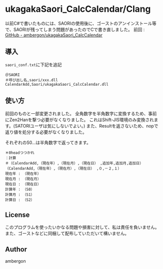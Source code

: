 # ukagakaSaori_CalcCalendar/Clang
以前C#で書いたものには、SAORIの使用後に、ゴーストのアンインストール等で、SAORIが残ってしまう問題があったのでCで書き直しました。
前回 : [GitHub - ambergon/ukagakaSaori_CalcCalendar](https://github.com/ambergon/ukagakaSaori_CalcCalendar)


## 導入
`saori_conf.txt`に下記を追記
```
＠SAORI
＃呼び出し名,saori/xxx.dll
CalendarAdd,Saori/ukagakaSaori_CalcCalendar.dll
```


## 使い方
前回のものと一部変更されました。
全角数字を半角数字に変換するため、事前にZen2Hanを撃つ必要がなくなりました。
これはShift-JIS環境のみ変換されます。(SATORIユーザは気にしないでよい。)
また、Resultを返さないため、nopで返り値を処分する必要がなくなりました。

それぞれのS0...は半角数字で返ってきます。
```
＊0headつつかれ
：計算
＃（CalendarAdd,（現在年）,（現在月）,（現在日） ,追加年,追加月,追加日）
（CalendarAdd,（現在年）,（現在月）,（現在日） ,０,－２,１）
現在年 : （現在年）
現在月 : （現在月）
現在日 : （現在日）
計算年 : （S0）
計算月 : （S1）
計算日 : （S2）
```

## License
このプログラムを使ったいかなる問題や損害に対して、私は責任を負いません。
また、ゴーストなどに同梱して配布していただいて構いません。


## Author
ambergon
